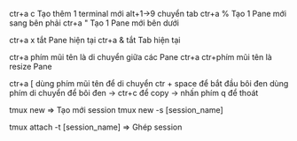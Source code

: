 
ctr+a c Tạo thêm 1 terminal mới
alt+1->9 chuyển tab
ctr+a % Tạo 1 Pane mới sang bên phải
ctr+a " Tạo 1 Pane mới bên dưới

ctr+a x tắt Pane hiện tại
ctr+a & tắt Tab hiện tại

ctr+a phím mũi tên là di chuyển giữa các Pane
ctr+a ctr+phím mũi tên là resize Pane

ctr+a [ dùng phím mũi tên để di chuyển ctr + space để bắt đầu bôi đen dùng phím di chuyển để bôi đen -> ctr+c để copy -> nhấn phím q để thoát


tmux new => Tạo mới session
tmux new -s [session_name]

tmux attach -t [session_name] => Ghép session
